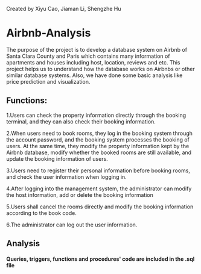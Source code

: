 
Created by Xiyu Cao, Jiaman Li, Shengzhe Hu
# Airbnb-Analysis

The purpose of the project is to develop a database system on Airbnb of Santa Clara County and Paris which contains many information of apartments and houses including host, location, reviews and etc. This project helps us to understand how the database works on Airbnbs or other similar database systems. Also, we have done some basic analysis like price prediction and visualization.

## Functions:

1.Users can check the property information directly through the booking terminal, and they can also check their booking information.

2.When users need to book rooms, they log in the booking system through the account password, and the booking system processes the booking of users. At the same time, they modify the property information kept by the Airbnb database, modify whether the booked rooms are still available, and update the booking information of users.

3.Users need to register their personal information before booking rooms, and check the user information when logging in.

4.After logging into the management system, the administrator can modify the host information, add or delete the booking information

5.Users shall cancel the rooms directly and modify the booking information according to the book code.

6.The administrator can log out the user information.

## Analysis
#### Queries, triggers, functions and procedures' code are included in the .sql file
